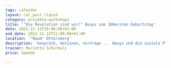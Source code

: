 ```yaml
---
tags: calendar
layout: cal_post.liquid
category: projekte-workshops
title: '"Die Revolution sind wir!" Beuys zum 100ersten Geburtstag'
date: 2021-11-13T19:00:00+01:00
end_date: 2021-11-13T21:00:00+01:00
location: '"Raum" Ottersberg'
description: 'Gespräch, Aktionen, Vorträge ... Beuys und die soziale Plastik '
trainer: Marietta Schürholz
price: Spende

---
```

